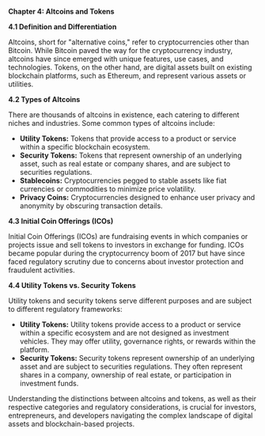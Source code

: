 **Chapter 4: Altcoins and Tokens**

**4.1 Definition and Differentiation**

Altcoins, short for "alternative coins," refer to cryptocurrencies other than Bitcoin. While Bitcoin paved the way for the cryptocurrency industry, altcoins have since emerged with unique features, use cases, and technologies. Tokens, on the other hand, are digital assets built on existing blockchain platforms, such as Ethereum, and represent various assets or utilities.

**4.2 Types of Altcoins**

There are thousands of altcoins in existence, each catering to different niches and industries. Some common types of altcoins include:

- **Utility Tokens:** Tokens that provide access to a product or service within a specific blockchain ecosystem.
- **Security Tokens:** Tokens that represent ownership of an underlying asset, such as real estate or company shares, and are subject to securities regulations.
- **Stablecoins:** Cryptocurrencies pegged to stable assets like fiat currencies or commodities to minimize price volatility.
- **Privacy Coins:** Cryptocurrencies designed to enhance user privacy and anonymity by obscuring transaction details.

**4.3 Initial Coin Offerings (ICOs)**

Initial Coin Offerings (ICOs) are fundraising events in which companies or projects issue and sell tokens to investors in exchange for funding. ICOs became popular during the cryptocurrency boom of 2017 but have since faced regulatory scrutiny due to concerns about investor protection and fraudulent activities.

**4.4 Utility Tokens vs. Security Tokens**

Utility tokens and security tokens serve different purposes and are subject to different regulatory frameworks:

- **Utility Tokens:** Utility tokens provide access to a product or service within a specific ecosystem and are not designed as investment vehicles. They may offer utility, governance rights, or rewards within the platform.
- **Security Tokens:** Security tokens represent ownership of an underlying asset and are subject to securities regulations. They often represent shares in a company, ownership of real estate, or participation in investment funds.

Understanding the distinctions between altcoins and tokens, as well as their respective categories and regulatory considerations, is crucial for investors, entrepreneurs, and developers navigating the complex landscape of digital assets and blockchain-based projects.